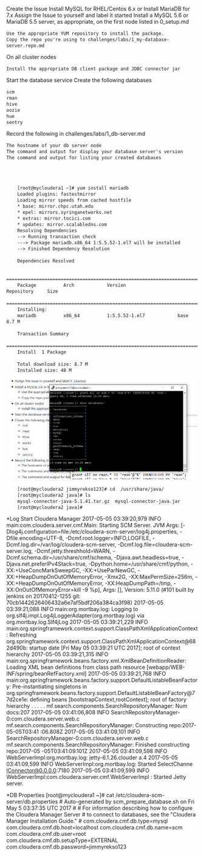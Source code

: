 Create the Issue Install MySQL for RHEL/Centos 6.x or Install MariaDB for 7.x
Assign the Issue to yourself and label it started
Install a MySQL 5.6 or MariaDB 5.5 server, as appropriate, on the first node listed in 0_setup.md

    Use the appropriate YUM repository to install the package.
    Copy the repo you're using to challenges/labs/1_my-database-server.repo.md

On all cluster nodes

    Install the appropriate DB client package and JDBC connector jar

Start the database service
Create the following databases

    scm
    rman
    hive
    oozie
    hue
    sentry

Record the following in challenges/labs/1_db-server.md

    The hostname of your db server node
    The command and output for display your database server's version
    The command and output for listing your created databases


	
	
		[root@mycloudera1 ~]# yum install mariadb
		Loaded plugins: fastestmirror
		Loading mirror speeds from cached hostfile
		* base: mirror.chpc.utah.edu
		* epel: mirrors.syringanetworks.net
		* extras: mirror.tocici.com
		* updates: mirror.scalabledns.com
		Resolving Dependencies
		--> Running transaction check
		---> Package mariadb.x86_64 1:5.5.52-1.el7 will be installed
		--> Finished Dependency Resolution
		
		Dependencies Resolved
		
		================================================================================
		Package          Arch            Version                   Repository     Size
		================================================================================
		Installing:
		mariadb          x86_64          1:5.5.52-1.el7            base          8.7 M
		
		Transaction Summary
		================================================================================
		Install  1 Package
		
		Total download size: 8.7 M
		Installed size: 48 M

<center> <img src="https://github.com/jimmyrekso/SEBC/blob/master/challenges/labs/images/show_db.png"/> </center>


		[root@mycloudera2 jimmyrekso123]# cd  /usr/share/java/
		[root@mycloudera2 java]# ls
		mysql-connector-java-5.1.41.tar.gz  mysql-connector-java.jar
		[root@mycloudera2 java]#



		
		
*Log Start Cloudera Manager
	2017-05-05 03:39:20,979 INFO main:com.cloudera.server.cmf.Main: Starting SCM Server. JVM Args: [-Dlog4j.configuration=file:/etc/cloudera-scm-server/log4j.properties, -Dfile.encoding=UTF-8, -Dcmf.root.logger=INFO,LOGFILE, -Dcmf.log.dir=/var/log/cloudera-scm-server, -Dcmf.log.file=cloudera-scm-server.log, -Dcmf.jetty.threshhold=WARN, -Dcmf.schema.dir=/usr/share/cmf/schema, -Djava.awt.headless=true, -Djava.net.preferIPv4Stack=true, -Dpython.home=/usr/share/cmf/python, -XX:+UseConcMarkSweepGC, -XX:+UseParNewGC, -XX:+HeapDumpOnOutOfMemoryError, -Xmx2G, -XX:MaxPermSize=256m, -XX:+HeapDumpOnOutOfMemoryError, -XX:HeapDumpPath=/tmp, -XX:OnOutOfMemoryError=kill -9 %p], Args: [], Version: 5.11.0 (#101 built by jenkins on 20170412-1255 git: 70cb1442626406432a6e7af5bdf206a384ca3f98)
	2017-05-05 03:39:21,088 INFO main:org.mortbay.log: Logging to org.slf4j.impl.Log4jLoggerAdapter(org.mortbay.log) via org.mortbay.log.Slf4jLog
	2017-05-05 03:39:21,229 INFO main:org.springframework.context.support.ClassPathXmlApplicationContext: Refreshing org.springframework.context.support.ClassPathXmlApplicationContext@682d490b: startup date [Fri May 05 03:39:21 UTC 2017]; root of context hierarchy
	2017-05-05 03:39:21,315 INFO main:org.springframework.beans.factory.xml.XmlBeanDefinitionReader: Loading XML bean definitions from class path resource [webapp/WEB-INF/spring/beanRefFactory.xml]
	2017-05-05 03:39:21,768 INFO main:org.springframework.beans.factory.support.DefaultListableBeanFactory: Pre-instantiating singletons in org.springframework.beans.factory.support.DefaultListableBeanFactory@77d2ce1e: defining beans [bootstrapContext,rootContext]; root of factory hierarchy
	.
	.
	.
	.
	.
	mf.search.components.SearchRepositoryManager: Num docs:207
	2017-05-05 03:41:06,808 INFO SearchRepositoryManager-0:com.cloudera.server.web.c                                                                                        mf.search.components.SearchRepositoryManager: Constructing repo:2017-05-05T03:41                                                                                        :06.808Z
	2017-05-05 03:41:09,101 INFO SearchRepositoryManager-0:com.cloudera.server.web.c                                                                                        mf.search.components.SearchRepositoryManager: Finished constructing repo:2017-05                                                                                        -05T03:41:09.101Z
	2017-05-05 03:41:09,598 INFO WebServerImpl:org.mortbay.log: jetty-6.1.26.clouder                                                                                        a.4
	2017-05-05 03:41:09,599 INFO WebServerImpl:org.mortbay.log: Started SelectChanne                                                                                        lConnector@0.0.0.0:7180
	2017-05-05 03:41:09,599 INFO WebServerImpl:com.cloudera.server.cmf.WebServerImpl                                                                                        : Started Jetty server.
	
	
*DB Properties
	[root@mycloudera1 ~]# cat /etc/cloudera-scm-server/db.properties
	# Auto-generated by scm_prepare_database.sh on Fri May  5 03:37:35 UTC 2017
	#
	# For information describing how to configure the Cloudera Manager Server
	# to connect to databases, see the "Cloudera Manager Installation Guide."
	#
	com.cloudera.cmf.db.type=mysql
	com.cloudera.cmf.db.host=localhost
	com.cloudera.cmf.db.name=scm
	com.cloudera.cmf.db.user=root
	com.cloudera.cmf.db.setupType=EXTERNAL
	com.cloudera.cmf.db.password=jimmyrekso123
